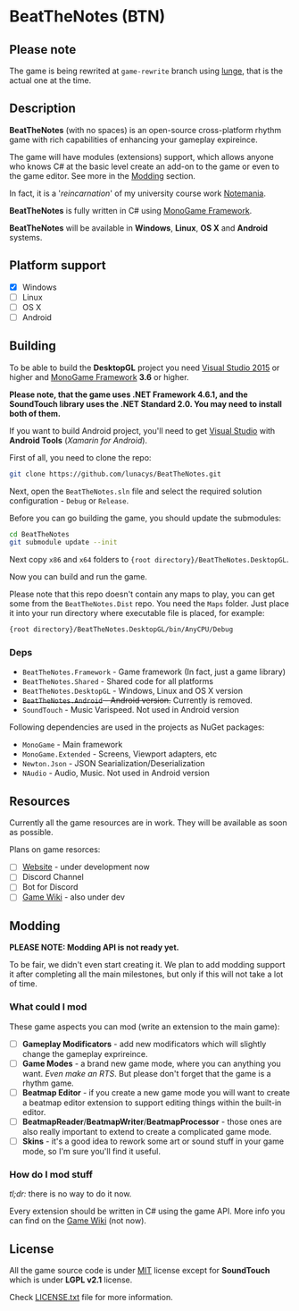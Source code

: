 # BeatTheNotes (BTN)

## Please note

The game is being rewrited at `game-rewrite` branch using [lunge](https://github.com/lunacys/lunge), that is the actual one at the time.

## Description

**BeatTheNotes** (with no spaces) is an open-source cross-platform rhythm game with rich capabilities of enhancing your gameplay expireince.

The game will have modules (extensions) support, which allows anyone who knows C# at the basic level create an add-on to the game or even to the game editor. See more in the [Modding](#Modding) section.

In fact, it is a '*reincarnation*' of my university course work [Notemania](https://github.com/lunacys/Notemania).

**BeatTheNotes** is fully written in C# using [MonoGame Framework](http://monogame.net).

**BeatTheNotes** will be available in **Windows**, **Linux**, **OS X** and **Android** systems.

## Platform support

- [x] Windows
- [ ] Linux
- [ ] OS X
- [ ] Android

## Building

To be able to build the **DesktopGL** project you need [Visual Studio 2015](https://www.visualstudio.com/) or higher and [MonoGame Framework](http://www.monogame.net/) **3.6** or higher.

**Please note, that the game uses .NET Framework 4.6.1, and the SoundTouch library uses the .NET Standard 2.0. You may need to install both of them.**

If you want to build Android project, you'll need to get [Visual Studio](https://www.visualstudio.com/) with **Android Tools** (*Xamarin for Android*).

First of all, you need to clone the repo:

```bash
git clone https://github.com/lunacys/BeatTheNotes.git
```

Next, open the ```BeatTheNotes.sln``` file and select the required solution configuration - ```Debug``` or ```Release```.

Before you can go building the game, you should update the submodules:

```bash
cd BeatTheNotes
git submodule update --init
```

Next copy ```x86``` and ```x64``` folders to ```{root directory}/BeatTheNotes.DesktopGL```.

Now you can build and run the game.

Please note that this repo doesn't contain any maps to play, you can get some from the ```BeatTheNotes.Dist``` repo. You need the ```Maps``` folder. Just place it into your run directory where executable file is placed, for example: 

```bash
{root directory}/BeatTheNotes.DesktopGL/bin/AnyCPU/Debug
```

### Deps

- ```BeatTheNotes.Framework``` - Game framework (In fact, just a game library)
- ```BeatTheNotes.Shared``` - Shared code for all platforms
- ```BeatTheNotes.DesktopGL``` - Windows, Linux and OS X version
- ~~```BeatTheNotes.Android``` - Android version.~~ Currently is removed.
- ```SoundTouch``` - Music Varispeed. Not used in Android version

Following dependencies are used in the projects as NuGet packages:

- ```MonoGame``` - Main framework
- ```MonoGame.Extended``` - Screens, Viewport adapters, etc
- ```Newton.Json``` - JSON Searialization/Deserialization
- ```NAudio``` - Audio, Music. Not used in Android version

## Resources

Currently all the game resources are in work. They will be available as soon as possible.

Plans on game resorces:

- [ ] [Website](https://beatthenotes.com) - under development now
- [ ] Discord Channel
- [ ] Bot for Discord
- [ ] [Game Wiki](https://wiki.beatthenotes.com) - also under dev

## Modding

**PLEASE NOTE: Modding API is not ready yet.**

To be fair, we didn't even start creating it. We plan to add modding support it after completing all the main milestones, but only if this will not take a lot of time.

### What could I mod

These game aspects you can mod (write an extension to the main game):

- [ ] **Gameplay Modificators** - add new modificators which will slightly change the gameplay exprireince.
- [ ] **Game Modes** - a brand new game mode, where you can anything you want. *Even make an RTS*. But please don't forget that the game is a rhythm game.
- [ ] **Beatmap Editor** - if you create a new game mode you will want to create a beatmap editor extension to support editing things within the built-in editor.
- [ ] **BeatmapReader**/**BeatmapWriter**/**BeatmapProcessor** - those ones are also really important to extend to create a complicated game mode.
- [ ] **Skins** - it's a good idea to rework some art or sound stuff in your game mode, so I'm sure you'll find it useful.

### How do I mod stuff

*tl;dr:* there is no way to do it now.

Every extension should be written in C# using the game API. More info you can find on the [Game Wiki](https://wiki.beatthenotes.com) (not now).

## License

All the game source code is under [MIT](LICENSE.txt) license except for **SoundTouch** which is under **LGPL v2.1** license. 

Check [LICENSE.txt](LICENSE.txt) file for more information.
